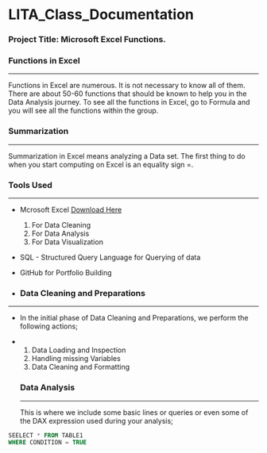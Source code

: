 # LITA_Class_Documentation

### Project Title: Microsoft Excel Functions.

### Functions in Excel
---
Functions in Excel are numerous. It is not necessary to know all of them. There are about 50-60 functions that should be known to help you in the Data Analysis journey. To see all the functions in Excel, go to Formula and you will see all the functions within the group.

### Summarization
---
Summarization in Excel means analyzing a Data set. The first thing to do when you start computing on Excel is an equality sign =. 

### Tools Used
---
- Mcrosoft Excel [Download Here](https://www.microsoft.com)
    1. For Data Cleaning
    2. For Data Analysis
    3. For Data Visualization
- SQL - Structured Query Language for Querying of data
- GitHub for Portfolio Building

- ### Data Cleaning and Preparations
- ---
- In the initial phase of Data Cleaning and Preparations, we perform the following actions;
- 1. Data Loading and Inspection
  2. Handling missing Variables
  3. Data Cleaning and Formatting
 
  ### Data Analysis
  ---
  This is where we include some basic lines or queries or even some of the DAX expression used during your analysis;

```SQL
SEELECT * FROM TABLE1
WHERE CONDITION = TRUE
```
